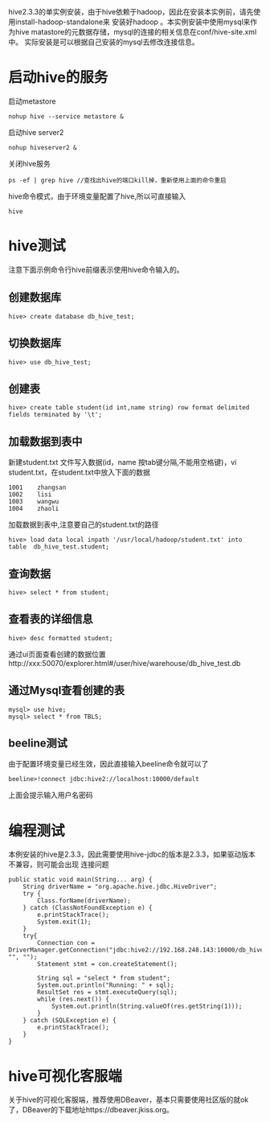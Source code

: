 hive2.3.3的单实例安装，由于hive依赖于hadoop，因此在安装本实例前，请先使用install-hadoop-standalone来
安装好hadoop 。本实例安装中使用mysql来作为hive matastore的元数据存储，mysql的连接的相关信息在conf/hive-site.xml中。
实际安装是可以根据自己安装的mysql去修改连接信息。


# 启动hive的服务

启动metastore
```
nohup hive --service metastore &
```
启动hive server2

```
nohup hiveserver2 &
```
关闭hive服务
```
ps -ef | grep hive //查找出hive的端口kill掉，重新使用上面的命令重启
```
hive命令模式，由于环境变量配置了hive,所以可直接输入
```
hive
```
# hive测试

注意下面示例命令行hive前缀表示使用hive命令输入的。

## 创建数据库

```
hive> create database db_hive_test;
```
## 切换数据库
```
hive> use db_hive_test;
```
## 创建表
```
hive> create table student(id int,name string) row format delimited fields terminated by '\t';
```
## 加载数据到表中
新建student.txt 文件写入数据(id，name 按tab键分隔,不能用空格键)，vi student.txt，在student.txt中放入下面的数据
```
1001    zhangsan
1002    lisi
1003    wangwu
1004    zhaoli
```
加载数据到表中,注意要自己的student.txt的路径
```
hive> load data local inpath '/usr/local/hadoop/student.txt' into table  db_hive_test.student;
```
## 查询数据

```
hive> select * from student;
```

## 查看表的详细信息
```
hive> desc formatted student;
```
通过ui页面查看创建的数据位置
http://xxx:50070/explorer.html#/user/hive/warehouse/db_hive_test.db
## 通过Mysql查看创建的表
```
mysql> use hive;
mysql> select * from TBLS;
```
## beeline测试
由于配置环境变量已经生效，因此直接输入beeline命令就可以了
```
beeline>!connect jdbc:hive2://localhost:10000/default
```
上面会提示输入用户名密码

# 编程测试
本例安装的hive是2.3.3，因此需要使用hive-jdbc的版本是2.3.3，如果驱动版本不兼容，则可能会出现
连接问题
```
public static void main(String... arg) {
    String driverName = "org.apache.hive.jdbc.HiveDriver";
    try {
        Class.forName(driverName);
    } catch (ClassNotFoundException e) {
        e.printStackTrace();
        System.exit(1);
    }
    try{
        Connection con = DriverManager.getConnection("jdbc:hive2://192.168.248.143:10000/db_hive_test", "", "");
        Statement stmt = con.createStatement();

        String sql = "select * from student";
        System.out.println("Running: " + sql);
        ResultSet res = stmt.executeQuery(sql);
        while (res.next()) {
            System.out.println(String.valueOf(res.getString(1)));
        }
    } catch (SQLException e) {
        e.printStackTrace();
    }
}
```
# hive可视化客服端
关于hive的可视化客服端，推荐使用DBeaver，基本只需要使用社区版的就ok了，DBeaver的下载地址https://dbeaver.jkiss.org。
